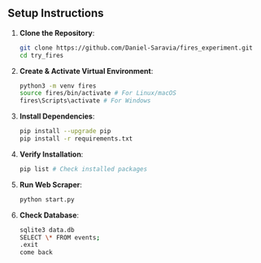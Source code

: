 ## Setup Instructions

1. **Clone the Repository**:
    ```bash
    git clone https://github.com/Daniel-Saravia/fires_experiment.git
    cd try_fires
    ```
2. **Create & Activate Virtual Environment**:
    ```bash
    python3 -m venv fires
    source fires/bin/activate # For Linux/macOS
    fires\Scripts\activate # For Windows
    ```

3. **Install Dependencies**:

    ```bash
    pip install --upgrade pip
    pip install -r requirements.txt
    ```
4. **Verify Installation**:

    ```bash
    pip list # Check installed packages
    ```

5. **Run Web Scraper**:

    ```bash
    python start.py
    ```

6. **Check Database**:

    ```bash
    sqlite3 data.db
    SELECT \* FROM events;
    .exit
    come back
    ``` 
